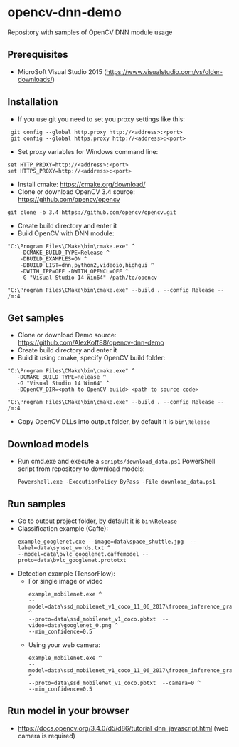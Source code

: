 
# opencv-dnn-demo

Repository with samples of OpenCV DNN module usage

## Prerequisites
* MicroSoft Visual Studio 2015 (https://www.visualstudio.com/vs/older-downloads/)

## Installation
* If you use git you need to set you proxy settings like this:
``` 
 git config --global http.proxy http://<address>:<port>
 git config --global https.proxy http://<address>:<port>
```
* Set proxy variables for Windows command line:
 ``` 
set HTTP_PROXY=http://<address>:<port>
set HTTPS_PROXY=http://<address>:<port>
```
* Install cmake: https://cmake.org/download/
* Clone or download OpenCV 3.4 source: https://github.com/opencv/opencv
```
git clone -b 3.4 https://github.com/opencv/opencv.git
```
* Create build directory and enter it
* Build OpenCV with DNN module:
```
"C:\Program Files\CMake\bin\cmake.exe" ^
    -DCMAKE_BUILD_TYPE=Release ^
    -DBUILD_EXAMPLES=ON ^
    -DBUILD_LIST=dnn,python2,videoio,highgui ^
    -DWITH_IPP=OFF -DWITH_OPENCL=OFF ^
    -G "Visual Studio 14 Win64" /path/to/opencv

"C:\Program Files\CMake\bin\cmake.exe" --build . --config Release -- /m:4
```
## Get samples
 * Clone or download Demo source: https://github.com/AlexKoff88/opencv-dnn-demo
 * Create build directory and enter it
 * Build it using cmake, specify OpenCV build folder:
 ```
 "C:\Program Files\CMake\bin\cmake.exe" ^
    -DCMAKE_BUILD_TYPE=Release ^
    -G "Visual Studio 14 Win64" ^
    -DOpenCV_DIR=<path to OpenCV build> <path to source code>

 "C:\Program Files\CMake\bin\cmake.exe" --build . --config Release -- /m:4
```
 * Copy OpenCV DLLs into output folder, by default it is ```bin\Release```
 
## Download models
* Run cmd.exe and execute a ```scripts/download_data.ps1``` PowerShell  script from repository to download models:
   ```
  Powershell.exe -ExecutionPolicy ByPass -File download_data.ps1
  ```
 ## Run samples
 * Go to output project folder,  by default it is ```bin\Release```
 * Classification example (Caffe):
   ```
   example_googlenet.exe --image=data\space_shuttle.jpg  --label=data\synset_words.txt ^
   --model=data\bvlc_googlenet.caffemodel --proto=data\bvlc_googlenet.prototxt
   ```
 * Detection example (TensorFlow):
   * For single image or video
        ```
      example_mobilenet.exe ^
      --model=data\ssd_mobilenet_v1_coco_11_06_2017\frozen_inference_graph.pb ^
      --proto=data\ssd_mobilenet_v1_coco.pbtxt  --video=data\googlenet_0.png ^
      --min_confidence=0.5 
     ```
   * Using your web camera:
        ```
      example_mobilenet.exe ^
      --model=data\ssd_mobilenet_v1_coco_11_06_2017\frozen_inference_graph.pb ^
      --proto=data\ssd_mobilenet_v1_coco.pbtxt  --camera=0 ^
      --min_confidence=0.5 
     ```
## Run model in your browser
 * https://docs.opencv.org/3.4.0/d5/d86/tutorial_dnn_javascript.html (web camera is required)
